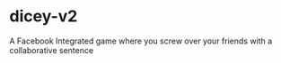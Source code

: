 # dicey-v2
A Facebook Integrated game where you screw over your friends with a collaborative sentence
